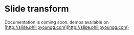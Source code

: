 # Slide transform
Documentation is coming soon.
demos available on [http://slide.philipyoungg.com](http://slide.philipyoungg.com)
